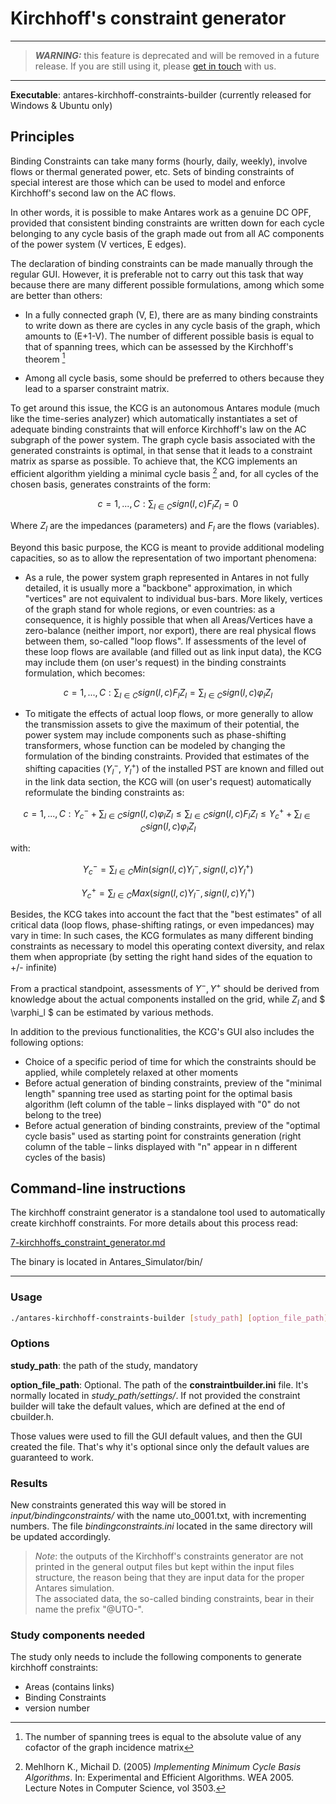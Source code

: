 # Kirchhoff's constraint generator

---
> _**WARNING:**_ this feature is deprecated and will be removed in a future release. If you are still using it, 
> please [get in touch](https://github.com/AntaresSimulatorTeam/Antares_Simulator/issues) with us.
---

**Executable**: antares-kirchhoff-constraints-builder (currently released for Windows & Ubuntu only)

## Principles

Binding Constraints can take many forms (hourly, daily, weekly), involve flows or thermal generated power, etc. Sets of binding constraints of special interest are those which can be used to model and enforce Kirchhoff's second law on the AC flows.

In other words, it is possible to make Antares work as a genuine DC OPF, provided that consistent binding constraints are written down for each cycle belonging to any cycle basis of the graph made out from all AC components of the power system (V vertices, E edges).

The declaration of binding constraints can be made manually through the regular GUI. However, it is preferable not to carry out this task that way because there are many different possible formulations, among which some are better than others:

- In a fully connected graph (V, E), there are as many binding constraints to write down as there are cycles in any cycle basis of the graph, which amounts to (E+1-V). The number of different possible basis is equal to that of spanning trees, which can be assessed by the Kirchhoff's theorem [^15]

- Among all cycle basis, some should be preferred to others because they lead to a sparser constraint matrix.

To get around this issue, the KCG is an autonomous Antares module (much like the time-series analyzer) which automatically instantiates a set of adequate binding constraints that will enforce Kirchhoff's law on the AC subgraph of the power system. The graph cycle basis associated with the generated constraints is optimal, in that sense that it leads to a constraint matrix as sparse as possible.
To achieve that, the KCG implements an efficient algorithm yielding a minimal cycle basis [^16] and, for all cycles of the chosen basis, generates constraints of the form:

$$c= 1, ..., C : \sum_{l \in C}{sign(l,c)F_lZ_l} = 0$$

Where $Z_l$ are the impedances (parameters) and $F_l$ are the flows (variables).

Beyond this basic purpose, the KCG is meant to provide additional modeling capacities, so as to allow the representation of two important phenomena:

- As a rule, the power system graph represented in Antares in not fully detailed, it is usually more a "backbone" approximation, in which "vertices" are not equivalent to individual bus-bars. More likely, vertices of the graph stand for whole regions, or even countries: as a consequence, it is highly possible that when all Areas/Vertices have a zero-balance (neither import, nor export), there are real physical flows between them, so-called "loop flows". If assessments of the level of these loop flows are available (and filled out as link input data), the KCG may include them (on user's request) in the binding constraints formulation, which becomes:

$$c= 1, ..., C : \sum_{l \in C}{sign(l,c)F_lZ_l} = \sum_{l \in C}{sign(l,c)\varphi_lZ_l}$$

- To mitigate the effects of actual loop flows, or more generally to allow the transmission assets to give the maximum of their potential, the power system may include components such as phase-shifting transformers, whose function can be modeled by changing the formulation of the binding constraints. Provided that estimates of the shifting capacities ($Y_l^-$, $Y_l^+$) of the installed PST are known and filled out in the link data section, the KCG will (on user's request) automatically reformulate the binding constraints as:

$$c= 1, ..., C : Y_c^- + \sum_{l \in C}{sign(l,c)\varphi_lZ_l} \leq \sum_{l \in C}{sign(l,c)F_lZ_l} \leq Y_c^+ + \sum_{l \in C}{sign(l,c)\varphi_lZ_l}$$

with:

$$Y_c^- = \sum_{l \in C}{Min(sign(l,c)Y_l^-, sign(l,c)Y_l^+)}$$

$$Y_c^+ = \sum_{l \in C}{Max(sign(l,c)Y_l^-, sign(l,c)Y_l^+)}$$

Besides, the KCG takes into account the fact that the "best estimates" of all critical data (loop flows, phase-shifting ratings, or even impedances) may vary in time: In such cases, the KCG formulates as many different binding constraints as necessary to model this operating context diversity, and relax them when appropriate (by setting the right hand sides of the equation to +/- infinite)

From a practical standpoint, assessments of $Y^-, Y^+$ should be derived from knowledge about the actual components installed on the grid, while $Z_l$ and $ \varphi_l $ can be estimated by various methods.

In addition to the previous functionalities, the KCG's GUI also includes the following options:

- Choice of a specific period of time for which the constraints should be applied, while completely relaxed at other moments
- Before actual generation of binding constraints, preview of the "minimal length" spanning tree used as starting point for the optimal basis algorithm (left column of the table – links displayed with "0" do not belong to the tree)
- Before actual generation of binding constraints, preview of the "optimal cycle basis" used as starting point for constraints generation (right column of the table – links displayed with "n" appear in n different cycles of the basis)


[^15]: The number of spanning trees is equal to the absolute value of any cofactor of the graph incidence matrix

[^16]: Mehlhorn K., Michail D. (2005) _Implementing Minimum Cycle Basis Algorithms_. In: Experimental and Efficient Algorithms. WEA 2005. Lecture Notes in Computer Science, vol 3503.

## Command-line instructions

The kirchhoff constraint generator is a standalone tool used to automatically create kirchhoff constraints. For more details about this process read:

[7-kirchhoffs_constraint_generator.md](https://github.com/AntaresSimulatorTeam/Antares_Simulator/blob/develop/docs/reference-guide/07-kirchhoffs_constraint_generator.md)

The binary is located in Antares_Simulator/bin/

---

### Usage

```bash
./antares-kirchhoff-constraints-builder [study_path] [option_file_path]
```

### Options

**study_path**: the path of the study, mandatory

**option_file_path**: Optional. The path of the **constraintbuilder.ini** file. It's normally located in *study_path/settings/*. If not provided the constraint builder will take the default values, which are defined at the end of cbuilder.h.

Those values were used to fill the GUI default values, and then the GUI created the file. That's why it's optional since only the default values are guaranteed to work.

### Results

New constraints generated this way will be stored in *input/bindingconstraints/* with the name uto_0001.txt, 
with incrementing numbers. The file *bindingconstraints.ini* located in the same directory will be updated accordingly.  
> *Note*: the outputs of the Kirchhoff's constraints generator are not printed in the general output files
> but kept within the input files structure, the reason being that they are input data for the proper Antares simulation.  
> The associated data, the so-called binding constraints, bear in their name the prefix "@UTO-".

### Study components needed

The study only needs to include the following components to generate kirchhoff constraints:

- Areas (contains links)
- Binding Constraints
- version number